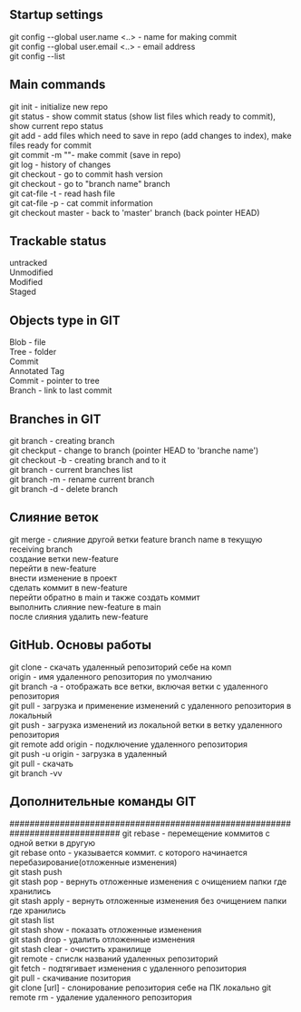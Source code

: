 ## Startup settings
git config --global user.name <..> - name for making commit  
git config --global user.email <..> - email address  
git config --list  

## Main commands
git init - initialize new repo  
git status - show commit status (show list files which ready to commit), show current repo status  
git add <files> - add files which need to save in repo (add changes to index), make files ready for commit  
git commit -m "<message>"- make commit (save in repo)  
git log - history of changes  
git checkout <commit hash>- go to commit hash version  
git checkout <branch name> - go to "branch name" branch  
git cat-file -t <hash> - read hash file  
git cat-file -p <hash> - cat commit information  
git checkout master - back to 'master' branch (back pointer HEAD)  

## Trackable status
untracked  
Unmodified  
Modified  
Staged  

## Objects type in GIT

Blob - file  
Tree - folder  
Commit  
Annotated Tag  
Commit - pointer to tree  
Branch - link to last commit  

## Branches in GIT

git branch <branch name> - creating branch  
git checkput <branch name> - change to branch (pointer HEAD to 'branche name')  
git checkout -b <branch name> - creating branch and to it  
git branch - current branches list  
git branch -m <new branch name> - rename current branch  
git branch -d <branch name> - delete branch  

## Cлияние веток

git merge <feature branch name> - слияние другой ветки feature branch name в текущую receiving branch  
создание ветки new-feature  
перейти в new-feature  
внести изменение в проект  
сделать коммит в new-feature  
перейти обратно в main и также создать коммит  
выполнить слияние new-feature в main  
после слияния удалить new-feature  

## GitHub. Основы работы
git clone <url> - скачать удаленный репозиторий себе на комп  
origin - имя удаленного репозитория по умолчанию  
git branch -a - отображать все ветки, включая ветки с удаленного репозитория  
git pull - загрузка и применение изменений с удаленного репозитория в локальный  
git push - загрузка изменений из локальной ветки в ветку удаленного репозитория  
git remote add origin <url> - подключение удаленного репозитория  
git push -u origin <branch> - загрузка в удаленный  
git pull - скачать  
git branch -vv  

## Дополнительные команды GIT
##############################################################################
git rebase - перемещение коммитов с одной ветки в другую  
git rebase onto - указывается коммит. с которого начинается перебазирование(отложенные изменения)  
git stash push  
git stash pop - вернуть отложенные изменения с очищением папки где хранились  
git stash apply - вернуть отложенные изменения без очищением папки где хранились  
git stash list  
git stash show - показать отложенные изменения  
git stash drop - удалить отложенные изменения  
git stash clear - очистить хранилище  
git remote - спислк названий удаленных репозиторий  
git fetch - подтягивает изменения с удаленного репозитория  
git pull - скачивание позитория  
git clone [url] - слонирование репозитория себе на ПК локально 
git remote rm <name> - удаление удаленного репозитория  
